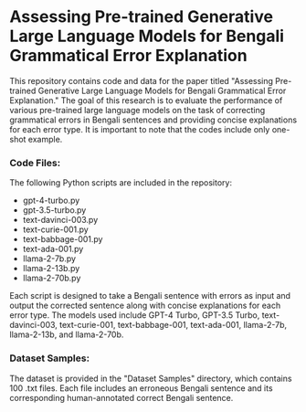 # Assessing Pre-trained Generative Large Language Models for Bengali Grammatical Error Explanation
This repository contains code and data for the paper titled "Assessing Pre-trained Generative Large Language Models for Bengali Grammatical Error Explanation." The goal of this research is to evaluate the performance of various pre-trained large language models on the task of correcting grammatical errors in Bengali sentences and providing concise explanations for each error type. It is important to note that the codes include only one-shot example.

### Code Files:

The following Python scripts are included in the repository:

- gpt-4-turbo.py
- gpt-3.5-turbo.py
- text-davinci-003.py
- text-curie-001.py
- text-babbage-001.py
- text-ada-001.py
- llama-2-7b.py
- llama-2-13b.py
- llama-2-70b.py
  
Each script is designed to take a Bengali sentence with errors as input and output the corrected sentence along with concise explanations for each error type. The models used include GPT-4 Turbo, GPT-3.5 Turbo, text-davinci-003, text-curie-001, text-babbage-001, text-ada-001, llama-2-7b, llama-2-13b, and llama-2-70b.

### Dataset Samples:

The dataset is provided in the "Dataset Samples" directory, which contains 100 .txt files. Each file includes an erroneous Bengali sentence and its corresponding human-annotated correct Bengali sentence.
